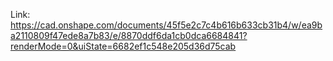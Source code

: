 Link: https://cad.onshape.com/documents/45f5e2c7c4b616b633cb31b4/w/ea9ba2110809f47ede8a7b83/e/8870ddf6da1cb0dca6684841?renderMode=0&uiState=6682ef1c548e205d36d75cab
